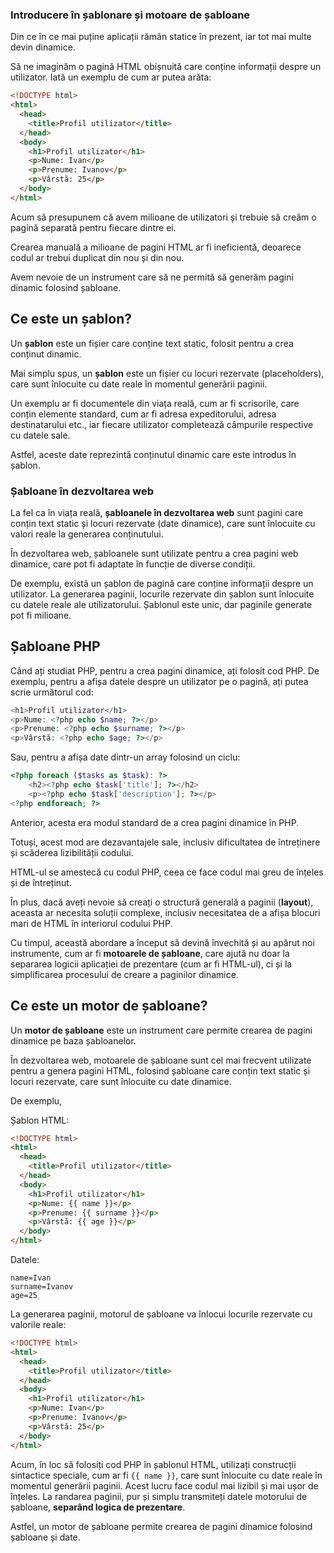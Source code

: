 ### Introducere în șablonare și motoare de șabloane

Din ce în ce mai puține aplicații rămân statice în prezent, iar tot mai multe devin dinamice.

Să ne imaginăm o pagină HTML obișnuită care conține informații despre un utilizator. Iată un exemplu de cum ar putea arăta:

```html
<!DOCTYPE html>
<html>
  <head>
    <title>Profil utilizator</title>
  </head>
  <body>
    <h1>Profil utilizator</h1>
    <p>Nume: Ivan</p>
    <p>Prenume: Ivanov</p>
    <p>Vârstă: 25</p>
  </body>
</html>
```

Acum să presupunem că avem milioane de utilizatori și trebuie să creăm o pagină separată pentru fiecare dintre ei.

Crearea manuală a milioane de pagini HTML ar fi ineficientă, deoarece codul ar trebui duplicat din nou și din nou.

Avem nevoie de un instrument care să ne permită să generăm pagini dinamic folosind șabloane.

## Ce este un șablon?

Un **șablon** este un fișier care conține text static, folosit pentru a crea conținut dinamic.

Mai simplu spus, un **șablon** este un fișier cu locuri rezervate (placeholders), care sunt înlocuite cu date reale în momentul generării paginii.

Un exemplu ar fi documentele din viața reală, cum ar fi scrisorile, care conțin elemente standard, cum ar fi adresa expeditorului, adresa destinatarului etc., iar fiecare utilizator completează câmpurile respective cu datele sale.

Astfel, aceste date reprezintă conținutul dinamic care este introdus în șablon.

### Șabloane în dezvoltarea web

La fel ca în viața reală, **șabloanele în dezvoltarea web** sunt pagini care conțin text static și locuri rezervate (date dinamice), care sunt înlocuite cu valori reale la generarea conținutului.

În dezvoltarea web, șabloanele sunt utilizate pentru a crea pagini web dinamice, care pot fi adaptate în funcție de diverse condiții.

De exemplu, există un șablon de pagină care conține informații despre un utilizator. La generarea paginii, locurile rezervate din șablon sunt înlocuite cu datele reale ale utilizatorului. Șablonul este unic, dar paginile generate pot fi milioane.

## Șabloane PHP

Când ați studiat PHP, pentru a crea pagini dinamice, ați folosit cod PHP. De exemplu, pentru a afișa datele despre un utilizator pe o pagină, ați putea scrie următorul cod:

```php
<h1>Profil utilizator</h1>
<p>Nume: <?php echo $name; ?></p>
<p>Prenume: <?php echo $surname; ?></p>
<p>Vârstă: <?php echo $age; ?></p>
```

Sau, pentru a afișa date dintr-un array folosind un ciclu:

```php
<?php foreach ($tasks as $task): ?>
    <h2><?php echo $task['title']; ?></h2>
    <p><?php echo $task['description']; ?></p>
<?php endforeach; ?>
```

Anterior, acesta era modul standard de a crea pagini dinamice în PHP.

Totuși, acest mod are dezavantajele sale, inclusiv dificultatea de întreținere și scăderea lizibilității codului.

HTML-ul se amestecă cu codul PHP, ceea ce face codul mai greu de înțeles și de întreținut.

În plus, dacă aveți nevoie să creați o structură generală a paginii (**layout**), aceasta ar necesita soluții complexe, inclusiv necesitatea de a afișa blocuri mari de HTML în interiorul codului PHP.

Cu timpul, această abordare a început să devină învechită și au apărut noi instrumente, cum ar fi **motoarele de șabloane**, care ajută nu doar la separarea logicii aplicației de prezentare (cum ar fi HTML-ul), ci și la simplificarea procesului de creare a paginilor dinamice.

## Ce este un motor de șabloane?

Un **motor de șabloane** este un instrument care permite crearea de pagini dinamice pe baza șabloanelor.

În dezvoltarea web, motoarele de șabloane sunt cel mai frecvent utilizate pentru a genera pagini HTML, folosind șabloane care conțin text static și locuri rezervate, care sunt înlocuite cu date dinamice.

De exemplu,

Șablon HTML:

```html
<!DOCTYPE html>
<html>
  <head>
    <title>Profil utilizator</title>
  </head>
  <body>
    <h1>Profil utilizator</h1>
    <p>Nume: {{ name }}</p>
    <p>Prenume: {{ surname }}</p>
    <p>Vârstă: {{ age }}</p>
  </body>
</html>
```

Datele:

```
name=Ivan
surname=Ivanov
age=25
```

La generarea paginii, motorul de șabloane va înlocui locurile rezervate cu valorile reale:

```html
<!DOCTYPE html>
<html>
  <head>
    <title>Profil utilizator</title>
  </head>
  <body>
    <h1>Profil utilizator</h1>
    <p>Nume: Ivan</p>
    <p>Prenume: Ivanov</p>
    <p>Vârstă: 25</p>
  </body>
</html>
```

Acum, în loc să folosiți cod PHP în șablonul HTML, utilizați construcții sintactice speciale, cum ar fi `{{ name }}`, care sunt înlocuite cu date reale în momentul generării paginii. Acest lucru face codul mai lizibil și mai ușor de înțeles. La randarea paginii, pur și simplu transmiteți datele motorului de șabloane, **separând logica de prezentare**.

Astfel, un motor de șabloane permite crearea de pagini dinamice folosind șabloane și date.